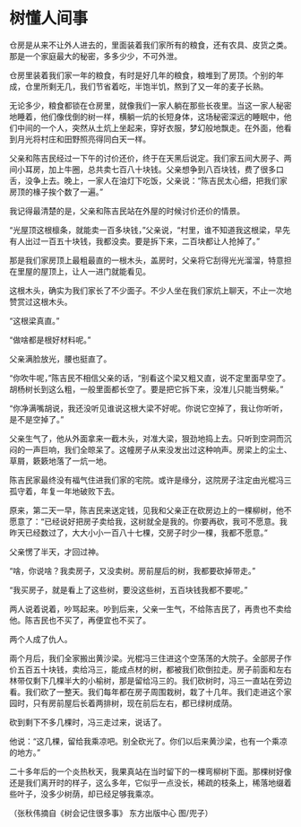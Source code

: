 # 树懂人间事

仓房是从来不让外人进去的，里面装着我们家所有的粮食，还有农具、皮货之类。那是一个家庭最大的秘密，多多少少，不可外泄。 

仓房里装着我们家一年的粮食，有时是好几年的粮食，粮堆到了房顶。个别的年成，仓里所剩无几，我们节省着吃，半饱半饥，熬到了又一年的麦子长熟。 

无论多少，粮食都锁在仓房里，就像我们一家人躺在那些长夜里。当这一家人秘密地睡着，他们像伐倒的树一样，横躺一炕的长短身体，这场秘密深远的睡眠中，他们中间的一个人，突然从土炕上坐起来，穿好衣服，梦幻般地飘走。在外面，他看到月光将村庄和田野照亮得同白天一样。 

父亲和陈吉民经过一下午的讨价还价，终于在天黑后说定。我们家五间大房子、两间小耳房，加上牛圈，总共卖七百八十块钱。父亲想争到八百块钱，费了很多口舌，没争上去。晚上，一家人在油灯下吃饭，父亲说：“陈吉民太心细，把我们家房顶的椽子挨个数了一遍。” 

我记得最清楚的是，父亲和陈吉民站在外屋的时候讨价还价的情景。 

“光屋顶这根檩条，就能卖一百多块钱，”父亲说，“村里，谁不知道我这根梁，早先有人出过一百五十块钱，我都没卖。要是拆下来，二百块都让人抢掉了。” 

那是我们家房顶上最粗最直的一根木头，盖房时，父亲将它刮得光光溜溜，特意担在里屋的屋顶上，让人一进门就能看见。 

这根木头，确实为我们家长了不少面子。不少人坐在我们家炕上聊天，不止一次地赞赏过这根木头。 

“这根梁真直。” 

“做啥都是根好材料呢。” 

父亲满脸放光，腰也挺直了。 

“你吹牛呢，”陈吉民不相信父亲的话，“别看这个梁又粗又直，说不定里面早空了。胡杨树长到这么粗，一般里面都长空了。要是把它拆下来，没准儿只能当劈柴。” 

“你净满嘴胡说，我还没听见谁说这根大梁不好呢。你说它空掉了，我让你听听，是不是空掉了。” 

父亲生气了，他从外面拿来一截木头，对准大梁，狠劲地捣上去。只听到空洞而沉闷的一声巨响，我们全晾呆了。这幢房子从来没发出过这种响声。房梁上的尘土、草屑，簌簌地落了一炕一地。 

陈吉民家最终没有福气住进我们家的宅院。或许是缘分，这院房子注定由光棍冯三孤守着，年复一年地破败下去。 

原来，第二天一早，陈吉民来送定钱，见我和父亲正在砍房边上的一棵柳树，他不愿意了：“已经说好把房子卖给我，这树就全是我的。你要再砍，我可不愿意。我昨天已经数过了，大大小小一百八十七棵，交房子时少一棵，我都不愿意。” 

父亲愣了半天，才回过神。 

“啥，你说啥？我卖房子，又没卖树。房前屋后的树，我都要砍掉带走。” 

“我买房子，就是看上了这些树，要没这些树，五百块钱我都不要呢。” 

两人说着说着，吵骂起来。吵到后来，父亲一生气，不给陈吉民了，再贵也不卖给他。陈吉民也不买了，再便宜也不买了。 

两个人成了仇人。 

兩个月后，我们全家搬出黄沙梁。光棍冯三住进这个空荡荡的大院子。全部房子作价五百五十块钱，卖给冯三，能成点材的树，都被我们砍倒拉走。房子前面和左右林带仅剩下几棵半大的小榆树，那是留给冯三的。我们砍树时，冯三一直站在旁边看。我们砍了一整天。我们每年都在房子周围栽树，栽了十几年。我们走进这个家园时，只有房前屋后长着两排树，现在前后左右，都已绿树成荫。 

砍到剩下不多几棵时，冯三走过来，说话了。 

他说：“这几棵，留给我乘凉吧。别全砍光了。你们以后来黄沙梁，也有一个乘凉的地方。” 

二十多年后的一个炎热秋天，我果真站在当时留下的一棵弯柳树下面。那棵树好像还是我们离开时的样子，这么多年，它似乎一点没长，稀疏的枝条上，稀落地缀着些叶子，没多少树荫，却已经足够我乘凉。 

（张秋伟摘自《树会记住很多事》 东方出版中心 图/兜子）